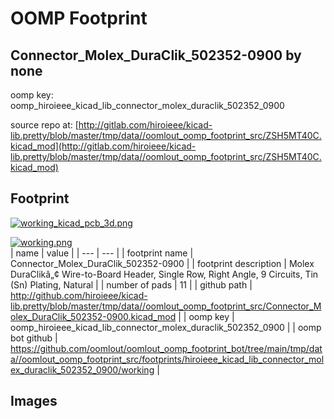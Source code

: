 # OOMP Footprint  
## Connector_Molex_DuraClik_502352-0900  by none  
  
oomp key: oomp_hiroieee_kicad_lib_connector_molex_duraclik_502352_0900  
  
source repo at: [http://gitlab.com/hiroieee/kicad-lib.pretty/blob/master/tmp/data//oomlout_oomp_footprint_src/ZSH5MT40C.kicad_mod](http://gitlab.com/hiroieee/kicad-lib.pretty/blob/master/tmp/data//oomlout_oomp_footprint_src/ZSH5MT40C.kicad_mod)  
## Footprint  
  
[![working_kicad_pcb_3d.png](working_kicad_pcb_3d_600.png)](working_kicad_pcb_3d.png)  
  
[![working.png](working_600.png)](working.png)  
| name | value | 
| --- | --- | 
| footprint name | Connector_Molex_DuraClik_502352-0900 | 
| footprint description | Molex DuraClikâ„¢ Wire-to-Board Header, Single Row, Right Angle, 9 Circuits, Tin (Sn) Plating, Natural | 
| number of pads | 11 | 
| github path | http://github.com/hiroieee/kicad-lib.pretty/blob/master/tmp/data//oomlout_oomp_footprint_src/Connector_Molex_DuraClik_502352-0900.kicad_mod | 
| oomp key | oomp_hiroieee_kicad_lib_connector_molex_duraclik_502352_0900 | 
| oomp bot github | https://github.com/oomlout/oomlout_oomp_footprint_bot/tree/main/tmp/data//oomlout_oomp_footprint_src/footprints/hiroieee_kicad_lib_connector_molex_duraclik_502352_0900/working | 
## Images  
